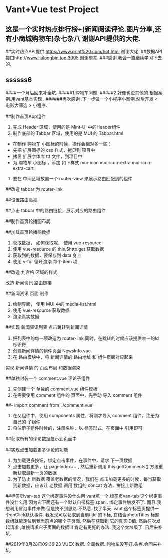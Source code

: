 # Vant+Vue  test Project
## 这是一个实时热点排行榜+(新闻阅读评论.图片分享,还有小商城购物车)杂七杂八 谢谢API提供的大佬.
##实时热点API提供.https://www.printf520.com/hot.html 谢谢大佬.
##数据API 接口http://www.liulongbin.top:3005  谢谢前辈.
###感谢.我会一直继续学习下去的.

## ssssss6

####一个月后回来补全坑.
#####1.购物车问题.
#####2.好像也没其他的.根据案例.用vant基本实现 .
######再次感谢 .下一步做一个小程序小案例.然后开发 < 电影大筛选 > 小程序.


##制作首页App组件

1. 完成 Header 区域，使用的是 Mint-UI 中的Header组件
2. 制作底部的 Tabbar 区域，使用的是 MUI 的 Tabbar.html

- 在制作 购物车 小图标的时候，操作会相对多一些：
- 先把 扩展图标的 css 样式，拷贝到 项目中
- 拷贝 扩展字体库 ttf 文件，到项目中
- 为 购物车 小图标 ，添加 如下样式 mui-icon mui-icon-extra mui-icon-extra-cart

1. 要在 中间区域放置一个 router-view 来展示路由匹配到的组件

##改造 tabbar 为 router-link

##设置路由高亮

##点击 tabbar 中的路由链接，展示对应的路由组件

##制作首页轮播图布局

##加载首页轮播图数据

1. 获取数据， 如何获取呢， 使用 vue-resource
2. 使用 vue-resource 的 this.$http.get 获取数据
3. 获取到的数据，要保存到 data 身上
4. 使用 v-for 循环渲染 每个 item 项

##改造 九宫格 区域的样式

改造 新闻资讯 路由链接

##新闻资讯 页面 制作

1. 绘制界面， 使用 MUI 中的 media-list.html
2. 使用 vue-resource 获取数据
3. 渲染真实数据

##实现 新闻资讯列表 点击跳转到新闻详情

1. 把列表中的每一项改造为 router-link,同时，在跳转的时候应该提供唯一的Id标识符
2. 创建新闻详情的组件页面  NewsInfo.vue
3. 在 路由模块中，将 新闻详情的 路由地址 和 组件页面对应起来

实现 新闻详情 的 页面布局 和数据渲染

##单独封装一个 comment.vue 评论子组件

1. 先创建一个 单独的 comment.vue 组件模板
2. 在需要使用 comment 组件的 页面中，先手动 导入 comment 组件

##- import comment from './comment.vue'

1. 在父组件中，使用 components 属性，将刚才导入 comment 组件，注册为自己的 子组件
2. 将注册子组件时候的，注册名称，以 标签形式，在页面中 引用即可

##获取所有的评论数据显示到页面中

##实现点击加载更多评论的功能

1. 为加载更多按钮，绑定点击事件，在事件中，请求 下一页数据
2. 点击加载更多，让 pageIndex++ , 然后重新调用 this.getComments() 方法重新获取最新一页的数据
3. 为了防止 新数据 覆盖老数据的情况，我们在 点击加载更多的时候，每当获取到新数据，应该让 老数据 调用 数组的 concat 方法，拼接上新数组

##标签页van-tab 这个绑定事件没什么用
vant坑一个.标签页van-tab 这个绑定事件没什么用.因为它下面还有一个默认自带标签
span   .  绑定事件触发不了. 而且.我想利用冒泡事件来做.但是找不到思路.不熟悉.
找了半天. vant 这个标签页提供一个onClick默认事件. 我发现可以获取到当前title
的下标, 在结合photoTitles 标题数组就能定位到我当前点的哪个子页面. 然后在获取到
它的真实ID值.  然后在次发起请求 ,单独请求它子页面的数据!!!
肯定有更好的办法. 我这个太垃圾了.  日后来补坑.


##2019年8月28日09:36:23 VUEX 数据. 全局数据. 购物车没写好.头疼.会回来补坑.